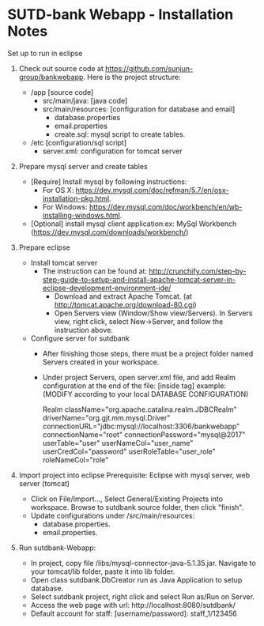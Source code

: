 # SUTD-bank Webapp - Installation Notes

Set up to run in eclipse
1. Check out source code at https://github.com/sunjun-group/bankwebapp.  Here is the project structure:
	- /app [source code]
	  	+ src/main/java:  	[java code]
		+ src/main/resources: [configuration for database and email]
			+ database.properties
			+ email.properties
			+ create.sql: mysql script to create tables. 
	- /etc	[configuration/sql script]
		+ server.xml: configuration for tomcat server
	
2. Prepare mysql server and create tables
	- [Require] Install mysql by following instructions:
		+ For OS X: https://dev.mysql.com/doc/refman/5.7/en/osx-installation-pkg.html.
		+ For Windows: https://dev.mysql.com/doc/workbench/en/wb-installing-windows.html.
	- [Optional] install mysql client application:ex: MySql Workbench (https://dev.mysql.com/downloads/workbench/) 

3. Prepare eclipse
	- Install tomcat server
		+ The instruction can be found at: http://crunchify.com/step-by-step-guide-to-setup-and-install-apache-tomcat-server-in-eclipse-development-environment-ide/
			- Download and extract Apache Tomcat. (at http://tomcat.apache.org/download-80.cgi)
			- Open Servers view (Window/Show view/Servers). In Servers view, right click, select New->Server, and follow the instruction above.
	- Configure server for sutdbank 	
		+ After finishing those steps, there must be a project folder named Servers created in your workspace.
		+ Under project Servers, open server.xml file, and add Realm configuration at the end of the file: [inside  <Engine> tag]
		example: (MODIFY according to your local DATABASE CONFIGURATION)
		 
			Realm className="org.apache.catalina.realm.JDBCRealm"
			driverName="org.gjt.mm.mysql.Driver"
			connectionURL="jdbc:mysql://localhost:3306/bankwebapp"
			connectionName="root" connectionPassword="mysql@2017"
			userTable="user" userNameCol="user_name" userCredCol="password"
			userRoleTable="user_role" roleNameCol="role"
		
4. Import project into eclipse
	Prerequisite: Eclipse with mysql server, web server (tomcat)
	- Click on File/Import..., Select General/Existing Projects into workspace. Browse to sutdbank source folder, then click "finish".
	- Update configurations under /src/main/resources:
		+ database.properties.
		+ email.properties.
	
5. Run sutdbank-Webapp:
	- In project, copy file /libs/mysql-connector-java-5.1.35.jar. Navigate to your tomcat/lib folder, paste it into lib folder.
	- Open class sutdbank.DbCreator run as Java Application to setup database. 
	- Select sutdbank project, right click and select Run as/Run on Server.  
	- Access the web page with url: http://localhost:8080/sutdbank/
	- Default account for staff: [username/password]:   staff_1/123456
	
	
	
	
	
